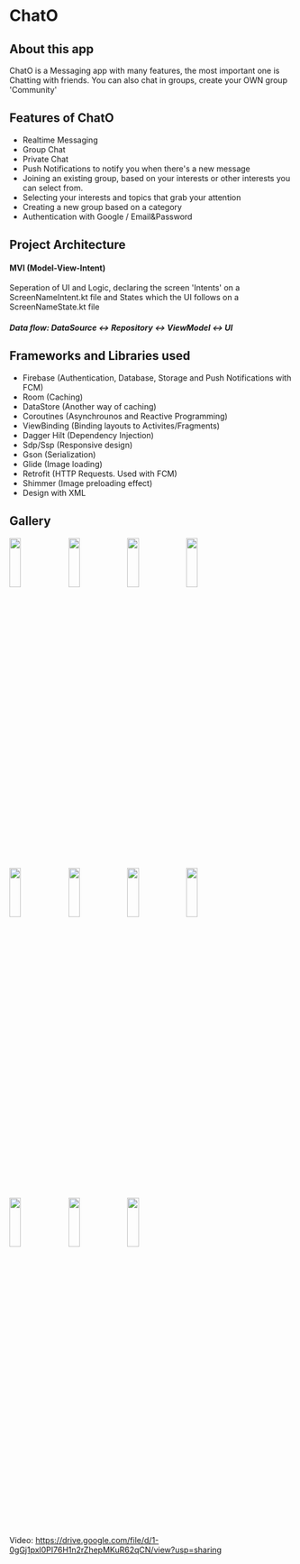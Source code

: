 # ChatO

## About this app
ChatO is a Messaging app with many features, the most important one is Chatting with friends.
You can also chat in groups, create your OWN group 'Community'

## Features of ChatO
- Realtime Messaging
- Group Chat
- Private Chat
- Push Notifications to notify you when there's a new message
- Joining an existing group, based on your interests or other interests you can select from.
- Selecting your interests and topics that grab your attention
- Creating a new group based on a category
- Authentication with Google / Email&Password


## Project Architecture
#### MVI (Model-View-Intent)
Seperation of UI and Logic, declaring the screen 'Intents' on a ScreenNameIntent.kt file
and States which the UI follows on a ScreenNameState.kt file

##### Data flow: DataSource <-> Repository <-> ViewModel <-> UI

## Frameworks and Libraries used
- Firebase (Authentication, Database, Storage and Push Notifications with FCM)
- Room (Caching)
- DataStore (Another way of caching)
- Coroutines (Asynchrounos and Reactive Programming)
- ViewBinding (Binding layouts to Activites/Fragments)
- Dagger Hilt (Dependency Injection)
- Sdp/Ssp (Responsive design)
- Gson (Serialization)
- Glide (Image loading)
- Retrofit (HTTP Requests. Used with FCM)
- Shimmer (Image preloading effect)
- Design with XML

## Gallery

<span>
 <image src="https://user-images.githubusercontent.com/84887514/179891211-f01ec9c2-6c73-4f96-9ca3-7f99c84b684d.png" width=20% height=15%/>
 <image src="https://user-images.githubusercontent.com/84887514/179891201-6b50787a-8dda-4c91-85af-86b6fbf5dd2f.png" width=20% height=15%/>
 <image src="https://user-images.githubusercontent.com/84887514/179837338-2c17784d-ad6f-437e-bcf9-fe3909c2f1bd.png" width=20% height=15%/>
 <image src="https://user-images.githubusercontent.com/84887514/179837026-5334f554-2703-4477-af55-4bcd572bae6e.png" width=20% height=15%/>
 

<image src="https://user-images.githubusercontent.com/84887514/179837058-26d6c885-f3e1-4f7b-86f5-b25b48b38b8a.png" width=20% height=15%/>
 <image src="https://user-images.githubusercontent.com/84887514/179837064-27712ffa-7fa3-4d6d-9f91-becaa43a0e7c.png" width=20% height=15%/>
 <image src="https://user-images.githubusercontent.com/84887514/179837089-81cd9f3e-9f27-48bf-a43b-723027eb7105.png" width=20% height=15%/>
 <image src="https://user-images.githubusercontent.com/84887514/179837079-320cd2d4-dea2-417d-95f3-22438e050e54.png" width=20% height=15%/>
 
 
 
 <image src="https://user-images.githubusercontent.com/84887514/179837092-921fe972-ec3f-4ee7-afe1-41113ed4f8a5.png" width=20% height=15%/>
 <image src="https://user-images.githubusercontent.com/84887514/179837976-56a3ca6d-ed17-4b92-9bc8-3f23481fba4d.png" width=20% height=15%/>
 <image src="https://user-images.githubusercontent.com/84887514/179837102-0757f4d2-fc80-4b07-9f46-0bdbcccdab1a.png" width=20% height=15%/>
 
</span>

Video: https://drive.google.com/file/d/1-0gGj1pxl0PI76H1n2rZhepMKuR62qCN/view?usp=sharing













